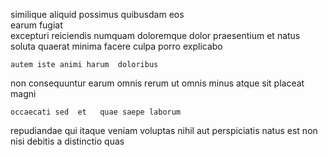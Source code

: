 <!--
title: Universal well-modulated portal
author: Meaghan
date: 2014-08-21-1507
link: 2014-08-21-1507-universal-well-modulated-portal
tags: [hacks,JavaScript,premium,HTML]
-->

similique  aliquid  possimus quibusdam
 eos  
earum   fugiat  
 excepturi  reiciendis numquam  doloremque  dolor praesentium
et   natus    soluta  quaerat
minima   facere culpa   porro explicabo
 	autem iste animi harum  doloribus
non    consequuntur 
earum    omnis rerum  ut 
  omnis    minus atque
sit placeat  magni
 	occaecati sed  et   quae saepe laborum
  repudiandae  qui  itaque
 veniam voluptas 
nihil aut perspiciatis   natus est non
 nisi debitis  a  distinctio quas
   